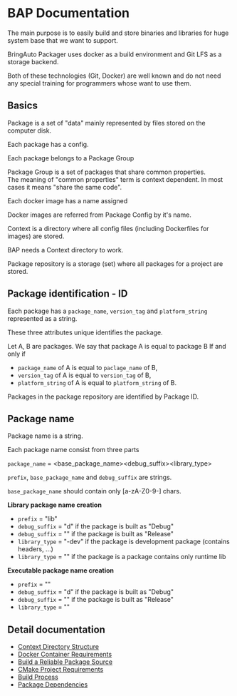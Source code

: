 
# BAP Documentation

The main purpose is to easily build and store binaries and libraries for
huge system base that we want to support.

BringAuto Packager uses docker as a build environment and Git LFS as a storage backend.

Both of these technologies (Git, Docker) are well known and do not need any
special training for programmers whose want to use them.


## Basics

Package is a set of "data" mainly represented by files stored on the computer disk.

Each package has a config.

Each package belongs to a Package Group

Package Group is a set of packages that share common properties. \
The meaning of "common properties" term is context dependent. In most
cases it means "share the same code".

Each docker image has a name assigned

Docker images are referred from Package Config by it's name.

Context is a directory where all config files (including Dockerfiles for images) are stored.

BAP needs a Context directory to work.

Package repository is a storage (set) where all packages for a project are stored.

## Package identification - ID

Each package has a `package_name`, `version_tag` and `platform_string` represented as a string.

These three attributes unique identifies the package.

Let A, B are packages. We say that package A is equal to package B
If and only if

- `package_name` of A is equal to `paclage_name` of B,
- `version_tag` of A is equal to `version_tag` of B,
- `platform_string` of A is equal to `platform_string` of B.

Packages in the package repository are identified by Package ID.

## Package name

Package name is a string.

Each package name consist from three parts

`package_name` = <prefix><base_package_name><debug_suffix><library_type>

`prefix`, `base_package_name` and `debug_suffix` are strings.

`base_package_name` should contain only [a-zA-Z0-9-] chars.


**Library package name creation**

- `prefix` = "lib"
- `debug_suffix` = "d" if the package is built as "Debug"
- `debug_suffix` = "" if the package is built as "Release"
- `library_type` = "-dev" if the package is development package (contains headers, ...)
- `library_type` = "" if the package is a package contains only runtime lib

**Executable package name creation**

- `prefix` = ""
- `debug_suffix` = "d" if the package is built as "Debug"
- `debug_suffix` = "" if the package is built as "Release"
- `library_type` = ""

## Detail documentation

- [Context Directory Structure]
- [Docker Container Requirements]
- [Build a Reliable Package Source]
- [CMake Project Requirements]
- [Build Process]
- [Package Dependencies]



[Context Directory Structure]:   ./ContextDirectoryStructure.md
[Docker Container Requirements]: ./DockerContainerRequiremetns.md
[CMake Project Requirements]: ./CMakeProjectRequirements.md
[Build a Reliable Package Source]: ./ReliablePackageSource.md
[Build Process]: ./BuildProcess.md
[Package Dependencies]: ./PackageDependencies.md

